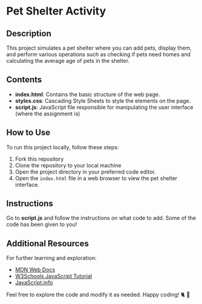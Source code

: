 # Pet Shelter Activity

## Description

This project simulates a pet shelter where you can add pets, display them, and perform various operations such as checking if pets need homes and calculating the average age of pets in the shelter.

## Contents

- **index.html**: Contains the basic structure of the web page.
- **styles.css**: Cascading Style Sheets to style the elements on the page.
- **script.js**: JavaScript file responsible for manipulating the user interface (where the assignment is)

## How to Use

To run this project locally, follow these steps:

1. Fork this repository
2. Clone the repository to your local machine
3. Open the project directory in your preferred code editor.
4. Open the `index.html` file in a web browser to view the pet shelter interface.

## Instructions
Go to **script.js** and follow the instructions on what code to add. Some of the code has been given to you!

## Additional Resources

For further learning and exploration:
- [MDN Web Docs](https://developer.mozilla.org/en-US/docs/Web/JavaScript)
- [W3Schools JavaScript Tutorial](https://www.w3schools.com/js/)
- [JavaScript.info](https://javascript.info/)

Feel free to explore the code and modify it as needed. Happy coding! 🐈 🐩
